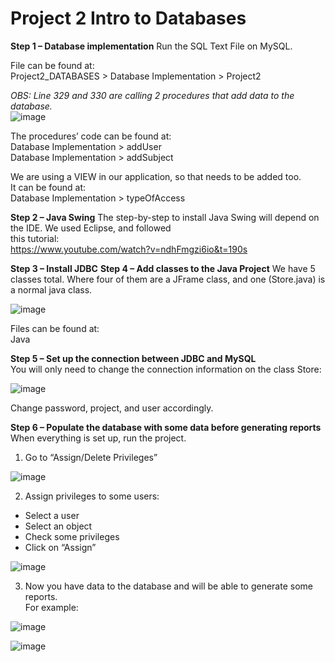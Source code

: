 # Project 2 Intro to Databases

**Step 1 – Database implementation** 
Run the SQL Text File on MySQL.

File can be found at:  
Project2_DATABASES > Database Implementation > Project2  

*OBS: Line 329 and 330 are calling 2 procedures that add data to the database.*  
![image](https://user-images.githubusercontent.com/54336594/148451691-7d15a266-bd33-4a93-9c44-8549c54d02cd.png)

The procedures’ code can be found at:  
Database Implementation > addUser  
Database Implementation > addSubject  

We are using a VIEW in our application, so that needs to be added too.  
It can be found at:  
Database Implementation > typeOfAccess  

**Step 2 – Java Swing**
The step-by-step to install Java Swing will depend on the IDE. We used Eclipse, and followed  
this tutorial:  
https://www.youtube.com/watch?v=ndhFmgzi6io&t=190s  

**Step 3 – Install JDBC**
**Step 4 – Add classes to the Java Project**
We have 5 classes total. Where four of them are a JFrame class, and one (Store.java) is a normal
java class. 

![image](https://user-images.githubusercontent.com/54336594/148451882-f50f28fc-65e1-44b4-81f6-e51154b68d6a.png)

Files can be found at:  
Java

**Step 5 – Set up the connection between JDBC and MySQL**  
You will only need to change the connection information on the class Store:  

![image](https://user-images.githubusercontent.com/54336594/148451961-6ba907f6-f3da-4f5d-8f30-e15d62ccf5e0.png)

Change password, project, and user accordingly.  

**Step 6 – Populate the database with some data before generating reports** 
When everything is set up, run the project.  

1) Go to “Assign/Delete Privileges”

![image](https://user-images.githubusercontent.com/54336594/148452053-6dca5ad8-347d-4c48-ad89-1b66348c7fb5.png)


2) Assign privileges to some users:  
- Select a user  
- Select an object  
- Check some privileges  
- Click on “Assign”  

![image](https://user-images.githubusercontent.com/54336594/148452091-7353161d-107b-4b19-8e1a-81e69c76dfc8.png)

3) Now you have data to the database and will be able to generate some reports.  
For example:  

![image](https://user-images.githubusercontent.com/54336594/148452136-396b724e-f4f0-440b-b23b-77c45af600b9.png)  

![image](https://user-images.githubusercontent.com/54336594/148452165-609e1a04-67c2-438e-98f2-84db54b35404.png)  
 



